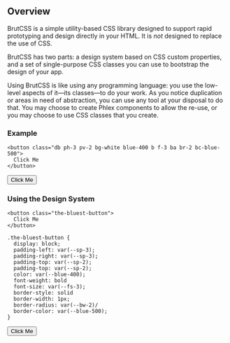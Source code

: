 ## Overview

BrutCSS is a simple utility-based CSS library designed to support rapid prototyping and design directly in your HTML.  It is
*not* designed to replace the use of CSS.

BrutCSS has two parts: a design system based on CSS custom properties, and a set of single-purpose CSS classes you can use to
bootstrap the design of your app.

Using BrutCSS is like using any programming language: you use the low-level aspects of it—its classes—to do your work. As you
notice duplication or areas in need of abstraction, you can use any tool at your disposal to do that. You may choose to
create Phlex components to allow the re-use, or you may choose to use CSS classes that you create.

### Example

    <button class="db ph-3 pv-2 bg-white blue-400 b f-3 ba br-2 bc-blue-500">
      Click Me
    </button>

<button class="db ph-3 pv-2 bg-white blue-400 b f-3 ba br-2 bc-blue-500">
  Click Me
</button>

### Using the Design System

    <button class="the-bluest-button">
      Click Me
    </button>

    .the-bluest-button {
      display: block;
      padding-left: var(--sp-3);
      padding-right: var(--sp-3);
      padding-top: var(--sp-2);
      padding-top: var(--sp-2);
      color: var(--blue-400);
      font-weight: bold
      font-size: var(--fs-3);
      border-style: solid
      border-width: 1px;
      border-radius: var(--bw-2)/
      border-color: var(--blue-500);
    }

<button class="db ph-3 pv-2 bg-white blue-400 b f-3 ba br-2 bc-blue-500">
  Click Me
</button>
